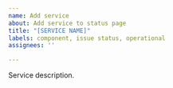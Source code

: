 ```yaml
---
name: Add service
about: Add service to status page
title: "[SERVICE NAME]"
labels: component, issue status, operational
assignees: ''

---
```


Service description.
